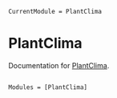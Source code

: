 ```@meta
CurrentModule = PlantClima
```

# PlantClima

Documentation for [PlantClima](https://github.com/anaIFernst/PlantClima.jl).

```@index
```

```@autodocs
Modules = [PlantClima]
```
